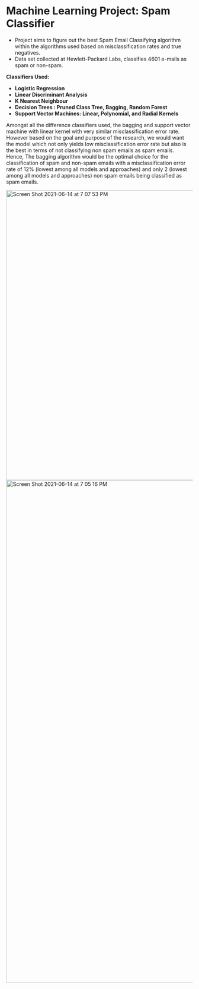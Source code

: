 # Machine Learning Project: Spam Classifier

- Project aims to figure out the best Spam Email Classifying algorithm within the algorithms used based on misclassification rates and true negatives.
- Data set collected at Hewlett-Packard Labs, classifies 4601 e-mails as spam or non-spam. 

**Classifiers Used:**

- **Logistic Regression**
- **Linear Discriminant Analysis**
- **K Nearest Neighbour**
- **Decision Trees : Pruned Class Tree, Bagging, Random Forest**
- **Support Vector Machines: Linear, Polynomial, and Radial Kernels**

Amongst all the difference classifiers used, the bagging and support vector machine with linear kernel with very similar misclassification error rate. However based on the goal and purpose of the research, we would want the model which not only yields low misclassification error rate but also is the best in terms of not classifying non spam emails as spam emails. Hence, The bagging algorithm would be the optimal choice for the classification of spam and non-spam emails with a misclassification error rate of 12% (lowest among all models and approaches) and only 2 (lowest among all models and approaches) non spam emails being classified as spam emails. 

<img width="781" alt="Screen Shot 2021-06-14 at 7 07 53 PM" src="https://user-images.githubusercontent.com/61523138/121975372-185c3400-cd47-11eb-82fb-42d3f161c72e.png">

<img width="1354" alt="Screen Shot 2021-06-14 at 7 05 16 PM" src="https://user-images.githubusercontent.com/61523138/121975369-15f9da00-cd47-11eb-95f5-fcbe43679131.png">

